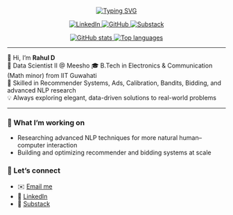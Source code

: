 <p align="center">
  <a href="https://github.com/chindimaga">
    <img src="https://readme-typing-svg.demolab.com?font=Georgia&size=24&duration=2000&pause=100&multiline=true&width=600&height=90&lines=Rahul+D;Data+Scientist+II+@+Meesho+%7C+Ex-Applied+Scientist+@+Microsoft;RecSys+%7C+Ads+%7C+Calibration+%7C+Bandits+%7C+Bidding;NLP+Research+%7C+Elegant+Solutions" alt="Typing SVG" />
  </a>
</p>

<p align="center">
  <a href="https://www.linkedin.com/in/rdg07/">
    <img src="https://img.shields.io/badge/LinkedIn-0077B5?style=flat-square&logo=linkedin&logoColor=white" alt="LinkedIn">
  </a>
  <a href="https://github.com/chindimaga">
    <img src="https://img.shields.io/badge/GitHub-181717?style=flat-square&logo=github&logoColor=white" alt="GitHub">
  </a>
  <a href="https://dtoxdozee.substack.com/publish/posts">
    <img src="https://img.shields.io/badge/Substack-DD4814?style=flat-square&logo=substack&logoColor=white" alt="Substack">
  </a>
</p>

<p align="center">
  <a href="https://github.com/chindimaga">
    <img src="https://github-readme-stats.vercel.app/api?username=chindimaga&show_icons=true&theme=tokyonight&hide_border=true" alt="GitHub stats" />
    <img src="https://github-readme-stats.vercel.app/api/top-langs/?username=chindimaga&layout=compact&theme=tokyonight&hide_border=true" alt="Top languages" />
  </a>
</p>

---

👋 Hi, I’m **Rahul D**  
💼 Data Scientist II @ Meesho
🎓 B.Tech in Electronics & Communication (Math minor) from IIT Guwahati  
🌱 Skilled in Recommender Systems, Ads, Calibration, Bandits, Bidding, and advanced NLP research  
💡 Always exploring elegant, data-driven solutions to real-world problems  

---

### 🔭 What I’m working on
- Researching advanced NLP techniques for more natural human–computer interaction  
- Building and optimizing recommender and bidding systems at scale  

### 🤝 Let’s connect
- ✉️ [Email me](mailto:rahu760@gmail.com)  
- 💼 [LinkedIn](https://www.linkedin.com/in/rdg07/)  
- 📰 [Substack](https://dtoxdozee.substack.com/publish/posts)  
